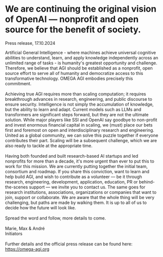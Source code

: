 # We are continuing the original vision of OpenAI — nonprofit and open source for the benefit of society.

Press release, 17.10.2024

Artificial General Intelligence - where machines achieve universal cognitive abilities to understand, learn, and apply knowledge independently across an unlimited range of tasks - is humanity's greatest opportunity and challenge. Therefore, we believe that AGI should be established as a nonprofit, open source effort to serve all of humanity and democratize access to this transformative technology. OMEGA AGI embodies precisely this commitment.
<br>
<br>
Achieving true AGI requires more than scaling computation; it requires breakthrough advances in research, engineering, and public discourse to ensure security. Intelligence is not simply the accumulation of knowledge, but the ability to learn and adapt. Current models such as LLMs and transformers are significant steps forward, but they are not the ultimate solution. While major players like SSI and OpenAI say goodbye to non-profit and invest enormous financial capital in scaling, we (must) place our bets first and foremost on open and interdisciplinary research and engineering. United as a global community, we can solve this puzzle together if everyone contributes their part. Scaling will be a subsequent challenge, which we are also ready to tackle at the appropriate time.
<br>
<br>
Having both founded and built research-based AI startups and led nonprofits for more than a decade, it's more urgent than ever to put this to work for this mission. We are currently putting together the initial team, consortium and roadmap. If you share this conviction, want to learn and help build AGI, and wish to contribute as a volunteer — be it through research, engineering, development, application, education, PR or behind-the-scenes support — we invite you to contact us. The same goes for research institutions, associations, organizations or companies that want to join, support or collaborate. We are aware that the whole thing will be very challenging, but paths are made by walking them. It is up to all of us to decide how the future will look like.
<br>
<br>
Spread the word and follow, more details to come.
<br>
<br>
Marie, Max & André
<br>
Initiators
<br>
<br>
Further details and the official press release can be found here: https://omega-agi.org

